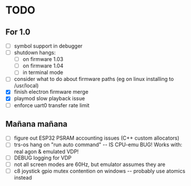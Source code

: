# TODO

## For 1.0

- [ ] symbol support in debugger
- [ ] shutdown hangs:
  - [ ] on firmware 1.03
  - [ ] on firmware 1.04
  - [ ] in terminal mode
- [ ] consider what to do about firmware paths (eg on linux installing to /usr/local)
- [x] finish electron firmware merge
- [x] playmod slow playback issue
- [ ] enforce uart0 transfer rate limit

## Mañana mañana

- [ ] figure out ESP32 PSRAM accounting issues (C++ custom allocators)
- [ ] trs-os hang on "run auto command" -- IS CPU-emu BUG! Works with: real agon & emulated VDP!
- [ ] DEBUG logging for VDP
- [ ] not all screen modes are 60Hz, but emulator assumes they are
- [ ] c8 joystick gpio mutex contention on windows -- probably use atomics instead
